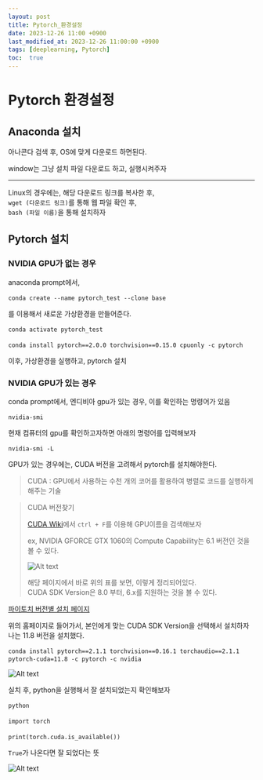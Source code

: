 ```yaml
---
layout: post
title: Pytorch_환경설정
date: 2023-12-26 11:00 +0900
last_modified_at: 2023-12-26 11:00:00 +0900
tags: [deeplearning, Pytorch]
toc:  true
---
```


# Pytorch 환경설정

## Anaconda 설치

아나콘다 검색 후, OS에 맞게 다운로드 하면된다.

window는 그냥 설치 파일 다운로드 하고, 실행시켜주자

---

Linux의 경우에는, 해당 다운로드 링크를 복사한 후,<br>
`wget (다운로드 링크)`를 통해 웹 파일 확인 후,<br>
`bash (파일 이름)`을 통해 설치하자

## Pytorch 설치

### NVIDIA GPU가 없는 경우

anaconda prompt에서,

    conda create --name pytorch_test --clone base

를 이용해서 새로운 가상환경을 만들어준다.

    conda activate pytorch_test

    conda install pytorch==2.0.0 torchvision==0.15.0 cpuonly -c pytorch

이후, 가상환경을 실행하고, pytorch 설치

### NVIDIA GPU가 있는 경우

conda prompt에서, 엔디비아 gpu가 있는 경우, 이를 확인하는 명령어가 있음

    nvidia-smi

현재 컴퓨터의 gpu를 확인하고자하면 아래의 명령어를 입력해보자

    nvidia-smi -L

GPU가 있는 경우에는, CUDA 버전을 고려해서 pytorch를 설치해야한다.

> CUDA : GPU에서 사용하는 수천 개의 코어를 활용하여 병렬로 코드를 실행하게 해주는 기술

> CUDA 버전찾기
>
><a href=https://en.wikipedia.org/wiki/CUDA>CUDA Wiki</a>에서 `ctrl + F`를 이용해 GPU이름을 검색해보자
>
> ex, NVIDIA GFORCE GTX 1060의 Compute Capability는 6.1 버전인 것을 볼 수 있다.
>
> ![Alt text](\..\img\DL4-7.png)
>
>해당 페이지에서 바로 위의 표를 보면, 이렇게 정리되어있다.<br>CUDA SDK Version은 8.0 부터, 6.x를 지원하는 것을 볼 수 있다.

<a href=https://pytorch.org/get-started/previous-versions/>파이토치 버전별 설치 페이지</a>

위의 홈페이지로 들어가서, 본인에게 맞는 CUDA SDK Version을 선택해서 설치하자<br>
나는 11.8 버전을 설치했다.

    conda install pytorch==2.1.1 torchvision==0.16.1 torchaudio==2.1.1 pytorch-cuda=11.8 -c pytorch -c nvidia

![Alt text](\..\img\DL_4-8.png)

실치 후, python을 실행해서 잘 설치되었는지 확인해보자

    python

    import torch

    print(torch.cuda.is_available())

`True`가 나온다면 잘 되었다는 뜻

![Alt text](\..\img\DL_4-9.png)

